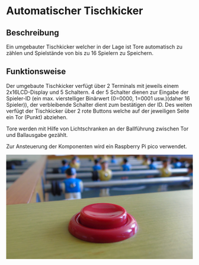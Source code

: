 <h1>Automatischer Tischkicker</h1>
<h2>Beschreibung</h2>
<p>Ein umgebauter Tischkicker welcher in der Lage ist Tore
automatisch zu zählen und Spielstände von bis zu 16 Spielern zu
Speichern. 
</p>
<h2>Funktionsweise</h2>
<p>Der umgebaute Tischkicker verfügt über 2 Terminals mit jeweils
einem 2x16LCD-Display und 5 Schaltern. 4 der 5 Schalter dienen zur
Eingabe der Spieler-ID (ein max. vierstelliger Binärwert (0=0000,
1=0001 usw.)(daher 16 Spieler)), der verbleibende Schalter dient zum
bestätigen der ID.  Des weiten verfügt der Tischkicker über 2 rote
Buttons welche auf der jeweiligen Seite ein Tor (Punkt) abziehen.</p>
<p>Tore werden mit Hilfe von Lichtschranken an der Ballführung
zwischen Tor und Ballausgabe gezählt.</p>
<p>Zur Ansteuerung der Komponenten wird ein Raspberry Pi pico
verwendet.</p>
<img src="Bilder/Button.JPG">
